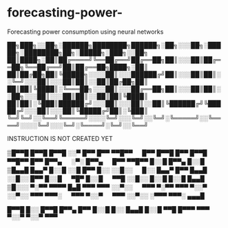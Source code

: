 # forecasting-power-
Forecasting power consumption using neural networks

██╗███╗░░██╗░██████╗████████╗██████╗░██╗░░░██╗░█████╗░████████╗██╗░█████╗░███╗░░██╗
██║████╗░██║██╔════╝╚══██╔══╝██╔══██╗██║░░░██║██╔══██╗╚══██╔══╝██║██╔══██╗████╗░██║
██║██╔██╗██║╚█████╗░░░░██║░░░██████╔╝██║░░░██║██║░░╚═╝░░░██║░░░██║██║░░██║██╔██╗██║
██║██║╚████║░╚═══██╗░░░██║░░░██╔══██╗██║░░░██║██║░░██╗░░░██║░░░██║██║░░██║██║╚████║
██║██║░╚███║██████╔╝░░░██║░░░██║░░██║╚██████╔╝╚█████╔╝░░░██║░░░██║╚█████╔╝██║░╚███║
╚═╝╚═╝░░╚══╝╚═════╝░░░░╚═╝░░░╚═╝░░╚═╝░╚═════╝░░╚════╝░░░░╚═╝░░░╚═╝░╚════╝░╚═╝░░╚══╝

INSTRUCTION IS NOT CREATED YET


▒█▀▀█ █▀▀█ █▀▀█ ░░▀ █▀▀ █▀▀ ▀▀█▀▀ 　 █▀▀ █▀▀█ █▀▀ █▀▀█ ▀▀█▀▀ █▀▀ █▀▀▄ 　 ░▀░ █▀▀▄ 　 █▀▀ ▀▀█▀▀ █░░█ █▀▀▄ █░░█ 
▒█▄▄█ █▄▄▀ █░░█ ░░█ █▀▀ █░░ ░░█░░ 　 █░░ █▄▄▀ █▀▀ █▄▄█ ░░█░░ █▀▀ █░░█ 　 ▀█▀ █░░█ 　 ▀▀█ ░░█░░ █░░█ █░░█ █▄▄█ 
▒█░░░ ▀░▀▀ ▀▀▀▀ █▄█ ▀▀▀ ▀▀▀ ░░▀░░ 　 ▀▀▀ ▀░▀▀ ▀▀▀ ▀░░▀ ░░▀░░ ▀▀▀ ▀▀▀░ 　 ▀▀▀ ▀░░▀ 　 ▀▀▀ ░░▀░░ ░▀▀▀ ▀▀▀░ ▄▄▄█ 

█▀▀█ █░░ █▀▀█ █▀▀▄ █▀▀ 
█░░█ █░░ █▄▄█ █░░█ ▀▀█ 
█▀▀▀ ▀▀▀ ▀░░▀ ▀░░▀ ▀▀▀
